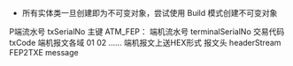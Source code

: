 * 所有实体类一旦创建即为不可变对象，尝试使用 Build 模式创建不可变对象

P端流水号 txSerialNo 主键
ATM_FEP：
	端机流水号 terminalSerialNo
	交易代码 txCode
	端机报文各域
		01
		02
		......
	端机报文上送HEX形式
	报文头 headerStream
	FEP2TXE message





